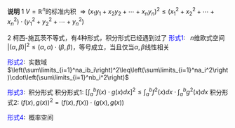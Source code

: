 **说明**
1 $V=\mathbb{R}^n$的标准内积
$\Rightarrow(x_1y_1+x_2y_2+\cdots+x_ny_n)^2\leq(x_1^2+x_2^2+\cdots+x_n^2)\cdot(y_1^2+y_2^2+\cdots+y_n^2)$

2 柯西-施瓦茨不等式，有4种形式，积分形式已经遇到过了
<font color=blue>形式1</font>:$\enspace$ $n$维欧式空间
$\vert(\alpha,\beta)\vert^2\leq(\alpha,\alpha)\cdot(\beta,\beta)$，等号成立，当且仅当$\alpha,\beta$线性相关

<font color=blue>形式2</font>:$\enspace$实数域
$\left(\sum\limits_{i=1}^na_ib_i\right)^2\leq\left(\sum\limits_{i=1}^na_i^2\right)\cdot\left(\sum\limits_{i=1}^nb_i^2\right)$

<font color=blue>形式3</font>:$\enspace$积分形式
积分形式1: $\left[\int_a^bf(x)\cdot g(x)dx\right]^2\leq\int_a^bf^2(x)dx\cdot\int_a^bg^2(x)dx$
积分形式2: $(f(x),g(x))^2=(f(x),f(x))\cdot(g(x),g(x))$

<font color=blue>形式4</font>:$\enspace$概率空间

